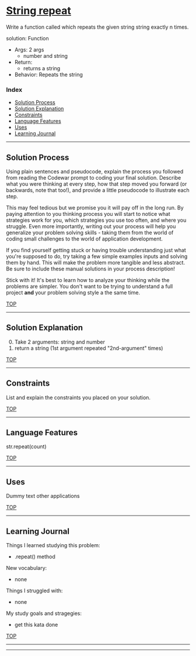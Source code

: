 # [String repeat](https://www.codewars.com/kata/string-repeat)

Write a function called which repeats the given string string exactly n times.

solution: Function
* Args: 2 args
  * number and string
* Return: 
  * returns a string
* Behavior: Repeats the string


### Index
* [Solution Process](#solution-process)
* [Solution Explanation](#solution-explanation)
* [Constraints](#constraints)  
* [Language Features](#language-features)
* [Uses](#uses)
* [Learning Journal](#learning-journal)

---

## Solution Process

Using plain sentences and pseudocode, explain the process you followed from reading the Codewar prompt to coding your final solution.  Describe what you were thinking at every step, how that step moved you forward (or backwards, note that too!), and provide a little pseudocode to illustrate each step.

This may feel tedious but we promise you it will pay off in the long run.  By paying attention to you thinking process you will start to notice what strategies work for you, which strategies you use too often, and where you struggle.  Even more importantly, writing out your process will help you generalize your problem solving skills - taking them from the world of coding small challenges to the world of application development.

If you find yourself getting stuck or having trouble understanding just what you're supposed to do, try taking a few simple examples inputs and solving them by hand.  This will make the problem more tangible and less abstract.  Be sure to include these manual solutions in your process description!

Stick with it!  It's best to learn how to analyze your thinking while the problems are simpler.  You don't want to be trying to understand a full project __and__ your problem solving style a the same time.

[TOP](#index)

---

## Solution Explanation

0. Take 2 arguments: string and number
1. return a string (1st argument repeated "2nd-argument" times)

[TOP](#index)

---

## Constraints

List and explain the constraints you placed on your solution.


[TOP](#index)
___

## Language Features

str.repeat(count)

[TOP](#index)

---
## Uses

Dummy text
other applications



[TOP](#index)

---

## Learning Journal

Things I learned studying this problem:
* .repeat() method

New vocabulary:
* none


Things I struggled with:
* none


My study goals and stragegies:
* get this kata done



[TOP](#index)

___
___


